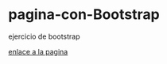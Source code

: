 # pagina-con-Bootstrap
ejercicio de bootstrap


[enlace a la pagina]( https://adpc1609.github.io/pagina-con-Bootstrap/)
